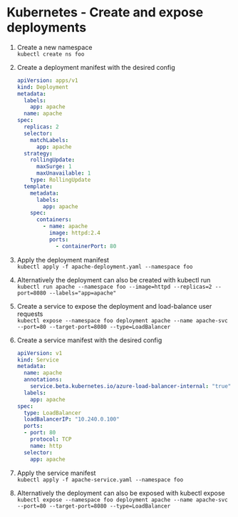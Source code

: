 # Kubernetes - Create and expose deployments

1. Create a new namespace\
`kubectl create ns foo`

1. Create a deployment manifest with the desired config
    ```yaml
    apiVersion: apps/v1
    kind: Deployment
    metadata:
      labels:
        app: apache
      name: apache
    spec:
      replicas: 2
      selector:
        matchLabels:
          app: apache
      strategy:
        rollingUpdate:
          maxSurge: 1
          maxUnavailable: 1
        type: RollingUpdate
      template:
        metadata:
          labels:
            app: apache
        spec:
          containers:
            - name: apache
              image: httpd:2.4
              ports:
                - containerPort: 80
    ```
 1. Apply the deployment manifest\
`kubectl apply -f apache-deployment.yaml --namespace foo`

1. Alternatively the deployment can also be created with kubectl run\
`kubectl run apache --namespace foo --image=httpd --replicas=2 --port=8080 --labels="app=apache"`

1. Create a service to expose the deployment and load-balance user requests\
`kubectl expose --namespace foo deployment apache --name apache-svc --port=80 --target-port=8080 --type=LoadBalancer`

1. Create a service manifest with the desired config
    ```yaml
    apiVersion: v1
    kind: Service
    metadata:
      name: apache
      annotations:
        service.beta.kubernetes.io/azure-load-balancer-internal: "true"
      labels:
        app: apache
    spec:
      type: LoadBalancer
      loadBalancerIP: "10.240.0.100"
      ports:
      - port: 80
        protocol: TCP
        name: http
      selector:
        app: apache
    ```
 1. Apply the service manifest\
`kubectl apply -f apache-service.yaml --namespace foo`

1. Alternatively the deployment can also be exposed with kubectl expose\
`kubectl expose --namespace foo deployment apache --name apache-svc --port=80 --target-port=8080 --type=LoadBalancer`
